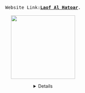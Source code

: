 

  <p align="center">
  <br>
  <samp>
    Website Link:<b><a rel="nofollow noopener noreferrer" target="_blank" href="https://ltdreamorgil.wordpress.com/">Laof Al Hatoar</a></b>.
  </samp>
  <br>
  <br>
   <img src="https://ltdreamorgil.files.wordpress.com/2021/05/d79cd7a2d795d7a3-d7a2d79c-d794d7aad795d790d7a8-1-e1622734347812.png" width="200"/>
  </p>
  
  <details align="center">

 
  Building a website for the association using WordPress platform.
  Participante: 
  <br>

    
                        | name  |git username  | role |
                        | :------------:|:---------------:| :-----:|
                        | Idan Kelman      | idankelman | designer |
                        | Elad David      | eladdavid5        |   project manager  |
                        |  Ofek Zada | ofekzada        |    programmer |
                        | Inbar Shmaya | inbarshmaya        |    programmer |

  </details>
